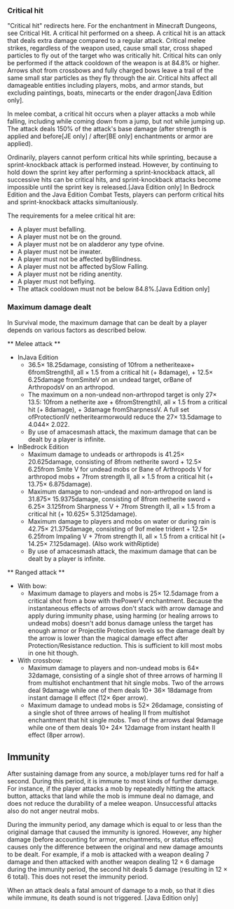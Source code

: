 ### Critical hit
"Critical hit" redirects here.  For the enchantment in Minecraft Dungeons, see Critical Hit.
A critical hit performed on a sheep.
A critical hit is an attack that deals extra damage compared to a regular attack. Critical melee strikes, regardless of the weapon used, cause small star, cross shaped particles to fly out of the target who was critically hit. Critical hits can only be performed if the attack cooldown of the weapon is at 84.8% or higher. Arrows shot from crossbows and fully charged bows leave a trail of the same small star particles as they fly through the air. Critical hits affect all damageable entities including players, mobs, and armor stands, but excluding paintings, boats, minecarts or the ender dragon‌[Java Edition  only].

In melee combat, a critical hit occurs when a player attacks a mob while falling, including while coming down from a jump, but not while jumping up. The attack deals 150% of the attack's base damage (after strength is applied and before‌[JE  only] / after‌[BE  only] enchantments or armor are applied).

Ordinarily, players cannot perform critical hits while sprinting, because a sprint-knockback attack is performed instead. However, by continuing to hold down the sprint key after performing a sprint-knockback attack, all successive hits can be critical hits, and sprint-knockback attacks become impossible until the sprint key is released.‌[Java Edition  only] In Bedrock Edition and the Java Edition Combat Tests, players can perform critical hits and sprint-knockback attacks simultaniously.

The requirements for a melee critical hit are:

- A player must befalling.
- A player must not be on the ground.
- A player must not be on aladderor any type ofvine.
- A player must not be inwater.
- A player must not be affected byBlindness.
- A player must not be affected bySlow Falling.
- A player must not be riding anentity.
- A player must not beflying.
- The attack cooldown must not be below 84.8%.‌[Java Edition  only]

### Maximum damage dealt
In Survival mode, the maximum damage that can be dealt by a player depends on various factors as described below.

** Melee attack **
- InJava Edition
	- 36.5× 18.25damage, consisting of 10from a netheriteaxe+ 6fromStrengthII, all × 1.5 from a critical hit (+ 8damage), + 12.5× 6.25damage fromSmiteV on an undead target, orBane of ArthropodsV on an arthropod.
	- The maximum on a non-undead non-arthropod target is only 27× 13.5: 10from a netherite axe + 6fromStrengthII, all × 1.5 from a critical hit (+ 8damage), + 3damage fromSharpnessV. A full set ofProtectionIV netheritearmorwould reduce the 27× 13.5damage to 4.044× 2.022.
	- By use of amacesmash attack, the maximum damage that can be dealt by a player is infinite.
- InBedrock Edition
	- Maximum damage to undeads or arthropods is 41.25× 20.625damage, consisting of 8from netherite sword + 12.5× 6.25from Smite V for undead mobs or Bane of Arthropods V for arthropod mobs + 7from strength II, all × 1.5 from a critical hit (+ 13.75× 6.875damage).
	- Maximum damage to non-undead and non-arthropod on land is 31.875× 15.9375damage, consisting of 8from netherite sword + 6.25× 3.125from Sharpness V + 7from Strength II, all × 1.5 from a critical hit (+ 10.625× 5.3125damage).
	- Maximum damage to players and mobs on water or during rain is 42.75× 21.375damage, consisting of 9of melee trident + 12.5× 6.25from Impaling V + 7from strength II, all × 1.5 from a critical hit (+ 14.25× 7.125damage). (Also work withRiptide)
	- By use of amacesmash attack, the maximum damage that can be dealt by a player is infinite.

** Ranged attack **
- With bow:
	- Maximum damage to players and mobs is 25× 12.5damage from a critical shot from a bow with thePowerV enchantment. Because the instantaneous effects of arrows don't stack with arrow damage and apply during immunity phase, using harming (or healing arrows to undead mobs) doesn't add bonus damage unless the target has enough armor or Projectile Protection levels so the damage dealt by the arrow is lower than the magical damage effect after Protection/Resistance reduction. This is sufficient to kill most mobs in one hit though.
- With crossbow:
	- Maximum damage to players and non-undead mobs is 64× 32damage, consisting of a single shot of three arrows of harming II from multishot enchantment that hit single mobs. Two of the arrows deal 9damage while one of them deals 10+ 36× 18damage from instant damage II effect (12× 6per arrow).
	- Maximum damage to undead mobs is 52× 26damage, consisting of a single shot of three arrows of healing II from multishot enchantment that hit single mobs. Two of the arrows deal 9damage while one of them deals 10+ 24× 12damage from instant health II effect (8per arrow).

## Immunity
After sustaining damage from any source, a mob/player turns red for half a second. During this period, it is immune to most kinds of further damage. For instance, if the player attacks a mob by repeatedly hitting the attack button, attacks that land while the mob is immune deal no damage, and does not reduce the durability of a melee weapon. Unsuccessful attacks also do not anger neutral mobs.

During the immunity period, any damage which is equal to or less than the original damage that caused the immunity is ignored. However, any higher damage (before accounting for armor, enchantments, or status effects) causes only the difference between the original and new damage amounts to be dealt. For example, if a mob is attacked with a weapon dealing 7 damage and then attacked with another weapon dealing 12 × 6 damage during the immunity period, the second hit deals 5 damage (resulting in 12 × 6 total). This does not reset the immunity period.

When an attack deals a fatal amount of damage to a mob, so that it dies while immune, its death sound is not triggered. ‌[Java Edition  only]

